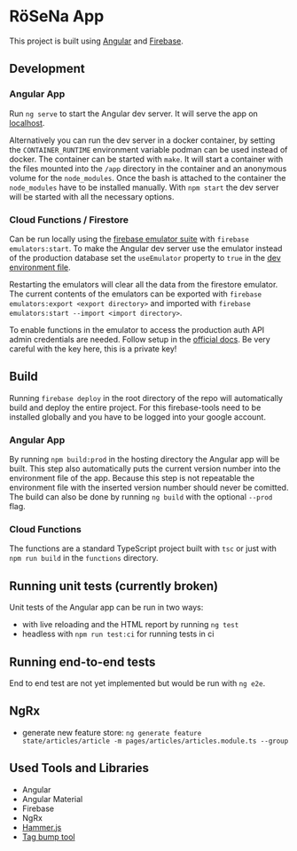 # RöSeNa App

This project is built using [Angular](https://angular.io/) and [Firebase](https://firebase.google.com/).

## Development

### Angular App

Run `ng serve` to start the Angular dev server. It will serve the app on [localhost](http://localhost:4200/).

Alternatively you can run the dev server in a docker container, by setting the `CONTAINER_RUNTIME` environment variable podman can be used instead of docker. The container can be started with `make`. It will start a container with the files mounted into the `/app` directory in the container and an anonymous volume for the `node_modules`. Once the bash is attached to the container the `node_modules` have to be installed manually. With `npm start` the dev server will be started with all the necessary options.

### Cloud Functions / Firestore

Can be run locally using the [firebase emulator suite](https://firebase.google.com/docs/emulator-suite) with `firebase emulators:start`. To make the Angular dev server use the emulator instead of the production database set the `useEmulator` property to `true` in the [dev environment file](hosting/src/environments/environment.ts).

Restarting the emulators will clear all the data from the firestore emulator. The current contents of the emulators can be exported with `firebase emulators:export <export directory>` and imported with `firebase emulators:start --import <import directory>`.

To enable functions in the emulator to access the production auth API admin credentials are needed. Follow setup in the [official docs](https://firebase.google.com/docs/functions/local-emulator#set_up_admin_credentials_optional). Be very careful with the key here, this is a private key!

## Build

Running `firebase deploy` in the root directory of the repo will automatically build and deploy the entire project. For this firebase-tools need to be installed globally and you have to be logged into your google account.

### Angular App

By running `npm build:prod` in the hosting directory the Angular app will be built. This step also automatically puts the current version number into the environment file of the app. Because this step is not repeatable the environment file with the inserted version number should never be comitted. The build can also be done by running `ng build` with the optional `--prod` flag.

### Cloud Functions

The functions are a standard TypeScript project built with `tsc` or just with `npm run build` in the `functions` directory.

## Running unit tests (currently broken)

Unit tests of the Angular app can be run in two ways:

- with live reloading and the HTML report by running `ng test`
- headless with `npm run test:ci` for running tests in ci

## Running end-to-end tests

End to end test are not yet implemented but would be run with `ng e2e`.

## NgRx

- generate new feature store: `ng generate feature state/articles/article -m pages/articles/articles.module.ts --group`

## Used Tools and Libraries

- Angular
- Angular Material
- Firebase
- NgRx
- [Hammer.js](https://hammerjs.github.io/)
- [Tag bump tool](https://github.com/marketplace/actions/github-tag-bump)
